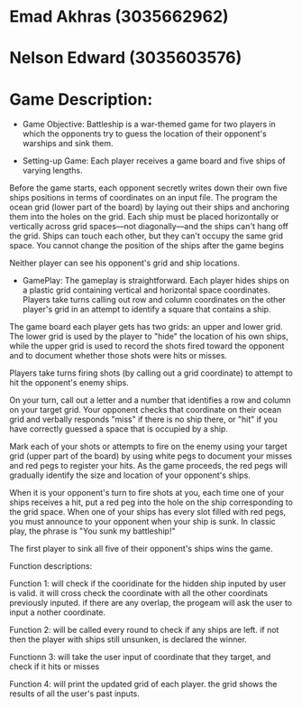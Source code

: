 # Emad Akhras (3035662962)
# Nelson Edward (3035603576)

# Game Description:

* Game Objective:
Battleship is a war-themed game for two players in which the opponents try to guess the location of their opponent's warships and sink them. 

* Setting-up Game:
Each player receives a game board and five ships of varying lengths.

Before the game starts, each opponent secretly writes down their own five ships positions in terms of coordinates on an input file. The program the ocean grid (lower part of the board) by laying out their ships and anchoring them into the holes on the grid. Each ship must be placed horizontally or vertically across grid spaces—not diagonally—and the ships can't hang off the grid. Ships can touch each other, but they can't occupy the same grid space. You cannot change the position of the ships after the game begins

Neither player can see his opponent's grid and ship locations.

* GamePlay:
The gameplay is straightforward. Each player hides ships on a plastic grid containing vertical and horizontal space coordinates. Players take turns calling out row and column coordinates on the other player's grid in an attempt to identify a square that contains a ship. 

The game board each player gets has two grids: an upper and lower grid. The lower grid is used by the player to "hide" the location of his own ships, while the upper grid is used to record the shots fired toward the opponent and to document whether those shots were hits or misses.

Players take turns firing shots (by calling out a grid coordinate) to attempt to hit the opponent's enemy ships.

On your turn, call out a letter and a number that identifies a row and column on your target grid. Your opponent checks that coordinate on their ocean grid and verbally responds "miss" if there is no ship there, or "hit" if you have correctly guessed a space that is occupied by a ship.

Mark each of your shots or attempts to fire on the enemy using your target grid (upper part of the board) by using white pegs to document your misses and red pegs to register your hits. As the game proceeds, the red pegs will gradually identify the size and location of your opponent's ships.

When it is your opponent's turn to fire shots at you, each time one of your ships receives a hit, put a red peg into the hole on the ship corresponding to the grid space. When one of your ships has every slot filled with red pegs, you must announce to your opponent when your ship is sunk. In classic play, the phrase is "You sunk my battleship!"

The first player to sink all five of their opponent's ships wins the game.


Function descriptions:

Function 1: will check if the cooridinate for the hidden ship inputed by user is valid. it will cross check the coordinate with all the other coordinats previously inputed. if there are any overlap, the progeam will ask the user to input a nother coordinate.

Function 2: will be called every round to check if any ships are left. if not then the player with ships still unsunken, is declared the winner.

Functionn 3: will take the user input of coordinate that they target, and check if it hits or misses 

Function 4: will print the updated grid of each player. the grid shows the results of all the user's past inputs.

